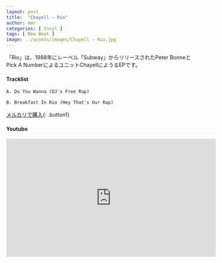 ```yaml
---
layout: post
title:  "Chayell – Rio"
author: mmr
categories: [ Vinyl ]
tags: [ New Beat ]
image: ../assets/images/Chayell – Rio.jpg
---
```


「Rio」は、1988年にレーベル「Subway」からリリースされたPeter BonneとPick A NumberによるユニットChayellにようるEPです。

#### Tracklist
```md
A. Do You Wanna (DJ's Free Rap)

B. Breakfast In Rio (Hey That's Our Rap)
```

[メルカリで購入](https://jp.mercari.com/item/m59298889139?afid=6142608987){: .button1}

#### Youtube
<iframe width="560" height="315" src="https://www.youtube.com/embed/JqVwW_P9ibk?si=s3525SWFzOWN7Iib" title="YouTube video player" frameborder="0" allow="accelerometer; autoplay; clipboard-write; encrypted-media; gyroscope; picture-in-picture; web-share" referrerpolicy="strict-origin-when-cross-origin" allowfullscreen></iframe>